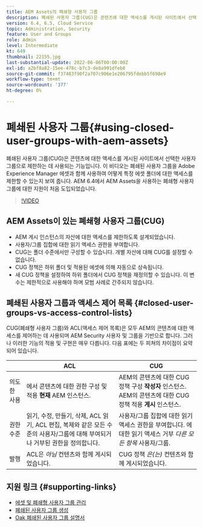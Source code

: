 ```yaml
---
title: AEM Assets의 폐쇄형 사용자 그룹
description: 폐쇄된 사용자 그룹(CUG)은 콘텐츠에 대한 액세스를 게시된 사이트에서 선택한 사용자 그룹으로 제한하는 데 사용되는 기능입니다. 이 비디오는 폐쇄된 사용자 그룹을 Adobe Experience Manager 에셋과 함께 사용하여 어떻게 특정 에셋 폴더에 대한 액세스를 제한할 수 있는지 보여 줍니다.
version: 6.4, 6.5, Cloud Service
topic: Administration, Security
feature: User and Groups
role: Admin
level: Intermediate
kt: 649
thumbnail: 22155.jpg
last-substantial-update: 2022-06-06T00:00:00Z
exl-id: a2bf8a82-15ee-478c-b7c3-de8a991dfeb8
source-git-commit: f37483f90f2a707c906e1e206795fdebb5f698e9
workflow-type: tm+mt
source-wordcount: '377'
ht-degree: 0%

---
```


# 폐쇄된 사용자 그룹{#using-closed-user-groups-with-aem-assets}

폐쇄된 사용자 그룹(CUG)은 콘텐츠에 대한 액세스를 게시된 사이트에서 선택한 사용자 그룹으로 제한하는 데 사용되는 기능입니다. 이 비디오는 폐쇄된 사용자 그룹을 Adobe Experience Manager 에셋과 함께 사용하여 어떻게 특정 에셋 폴더에 대한 액세스를 제한할 수 있는지 보여 줍니다. AEM 6.4에서 AEM Assets을 사용하는 폐쇄형 사용자 그룹에 대한 지원이 처음 도입되었습니다.

>[!VIDEO](https://video.tv.adobe.com/v/22155?quality=12&learn=on)

## AEM Assets이 있는 폐쇄형 사용자 그룹(CUG)

* AEM 게시 인스턴스의 자산에 대한 액세스를 제한하도록 설계되었습니다.
* 사용자/그룹 집합에 대한 읽기 액세스 권한을 부여합니다.
* CUG는 폴더 수준에서만 구성할 수 있습니다. 개별 자산에 대해 CUG를 설정할 수 없습니다.
* CUG 정책은 하위 폴더 및 적용된 에셋에 의해 자동으로 상속됩니다.
* 새 CUG 정책을 설정하여 하위 폴더에서 CUG 정책을 재정의할 수 있습니다. 이 변수는 제한적으로 사용해야 하며 모범 사례로 간주되지 않습니다.

## 폐쇄된 사용자 그룹과 액세스 제어 목록 {#closed-user-groups-vs-access-control-lists}

CUG(폐쇄형 사용자 그룹)와 ACL(액세스 제어 목록)은 모두 AEM의 콘텐츠에 대한 액세스를 제어하는 데 사용되며 AEM Security 사용자 및 그룹을 기반으로 합니다. 그러나 이러한 기능의 적용 및 구현은 매우 다릅니다. 다음 표에는 두 피쳐의 차이점이 요약되어 있습니다.

|  | ACL | CUG |
| ----------------- | -------------------------------------------------------------------------------------------------------------------------------- | ----------------------------------------------------------------------------------------------------------------------------- |
| 의도한 사용 | 에서 콘텐츠에 대한 권한 구성 및 적용 **현재** AEM 인스턴스. | AEM의 콘텐츠에 대한 CUG 정책 구성 **작성자** 인스턴스. AEM의 콘텐츠에 대한 CUG 정책 적용 **게시** 인스턴스. |
| 권한 수준 | 읽기, 수정, 만들기, 삭제, ACL 읽기, ACL 편집, 복제와 같은 모든 수준의 사용자/그룹에 대해 부여되거나 거부된 권한을 정의합니다. | 사용자/그룹 집합에 대한 읽기 액세스 권한을 부여합니다. 에 대한 읽기 액세스 거부 *다른 모든 항목* 사용자/그룹. |
| 발행 | ACL은 *아님* 컨텐츠와 함께 게시되었습니다. | CUG 정책 *은(는)* 컨텐츠와 함께 게시되었습니다. |

## 지원 링크 {#supporting-links}

* [에셋 및 폐쇄형 사용자 그룹 관리](https://experienceleague.adobe.com/docs/experience-manager-65/assets/managing/manage-assets.html?lang=en#closed-user-group)
* [폐쇄된 사용자 그룹 생성](https://experienceleague.adobe.com/docs/experience-manager-65/administering/security/cug.html)
* [Oak 폐쇄된 사용자 그룹 설명서](https://jackrabbit.apache.org/oak/docs/security/authorization/cug.html)
